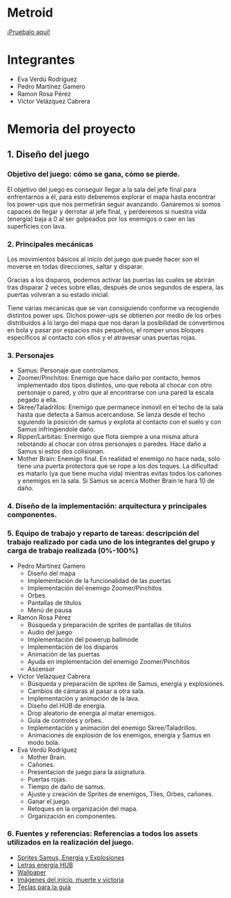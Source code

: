 # Metroid
[¡Pruebalo aquí!](https://pemaga12.github.io/Metroid/)

# Integrantes
* Eva Verdú Rodríguez
* Pedro Martínez Gamero
* Ramon Rosa Pérez
* Victor Velázquez Cabrera

# Memoria del proyecto

## 1. Diseño del juego
### Objetivo del juego: cómo se gana, cómo se pierde.

El objetivo del juego es conseguir llegar a la sala del jefe final para enfrentarnos a él, para esto deberemos explorar el mapa hasta encontrar los power-ups que nos permetirán seguir avanzando. Ganaremos si somos capaces de llegar y derrotar al jefe final, y perderemos si nuestra vida (energía) baja a 0 al ser golpeados por los enemigos o caer en las superficies con lava.

### 2. Principales mecánicas

Los movimientos básicos al inicio del juego que puede hacer son el moverse en todas direcciones, saltar y disparar.

Gracias a los disparos, podemos activar las puertas las cuales se abrirán tras disparar 2 veces sobre ellas, después de unos segundos de espera, las puertas volveran a su estado inicial.

Tiene varias mecanicas que se van consiguiendo conforme va recogiendo distintos power ups. Dichos power-ups se obtienen por medio de los orbes distribuidos a lo largo del mapa que nos daran la posibilidad de convertirnos en bola y pasar por espacios más pequeños, el romper unos bloques específicos al contacto con ellos y el atravesar unas puertas rojas.

### 3. Personajes

* Samus: Personaje que controlamos.
* Zoomer/Pinchitos: Enemigo que hace daño por contacto, hemos implementado dos tipos distintos, uno que rebota al chocar con otro personaje o pared, y otro que al encontrarse con una pared la escala pegado a ella.
* Skree/Taladrillos: Enemigo que permanece inmovil en el techo de la sala hasta que detecta a Samus acercandose. Se lanza desde el techo siguiendo la posición de samus y explota al contacto con el suelo y con Samus infringiendole daño.
* Ripper/Larbitas: Enermigo que flota siempre a una misma altura rebotando al chocar con otros personajes o paredes. Hace daño a Samus si estos dos colisionan.
* Mother Brain: Enemigo final. En realidad el enemigo no hace nada, solo tiene una puerta protectora que se rope a los dos toques. La dificultad es matarlo (ya que tiene mucha vida) mientras evitas todos los cañones y enemigos en la sala. Si Samus se acerca Mother Brain le hará 10 de daño.

### 4. Diseño de la implementación: arquitectura y principales componentes.



### 5. Equipo de trabajo y reparto de tareas: descripción del trabajo realizado por cada uno de los integrantes del grupo y carga de trabajo realizada (0%-100%)

* Pedro Martínez Gamero
	* Diseño del mapa 	
 	* Implementación de la funcionalidad de las puertas
	* Implementación del enemigo Zoomer/Pinchitos
	* Orbes
	* Pantallas de títulos
	* Menú de pausa
* Ramon Rosa Pérez
	* Búsqueda y preparación de sprites de pantallas de títulos
	* Audio del juego
	* Implementación del powerup ballmode
	* Implementación de los disparos
	* Animación de las puertas
	* Ayuda en implementación del enemigo Zoomer/Pinchitos
	* Ascensor
* Victor Velázquez Cabrera
	* Búsqueda y preparación de sprites de Samus, energía y explosiones.
	* Cambios de cámaras al pasar a otra sala.
	* Implementación y animación de la lava.
	* Diseño del HUB de energía.
	* Drop aleatorio de energía al matar enemigos.
	* Guía de controles y orbes.
	* Implementación y animación del enemigo Skree/Taladrillos.
	* Animaciones de explosión de los enemigos, energía y Samus en modo bola.
* Eva Verdú Rodríguez 
	* Mother Brain.
	* Cañones.
	* Presentacion de juego para la asignatura.
	* Puertas rojas.
	* Tiempo de daño de samus.
	* Ajuste y creación de Sprites de enemigos, Tiles, Orbes, cañones.
	* Ganar el juego.
	* Retoques en la organización del mapa.
	* Organización en componentes.

### 6. Fuentes y referencias: Referencias a todos los assets utilizados en la realización del juego. 

* [Sprites Samus, Energía y Explosiones](https://ar.pinterest.com/pin/215187688422562272/)
* [Letras energía HUB](https://www.spriters-resource.com/nes/metroid/sheet/1777/?source=genre)
* [Wallpaper](https://coolwallpapers.me/5836458-planet-space-artist-artwork-digital-art-hd-4k-deviantart.html)
* [Imágenes del inicio, muerte y victoria](https://www.spriters-resource.com/nes/metroid/sheet/109511/)
* [Teclas para la guía](https://www.keybr.com/)



